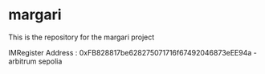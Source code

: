 # margari
This is the repository for the margari project

IMRegister Address : 0xFB828817be628275071716f67492046873eEE94a - arbitrum sepolia
